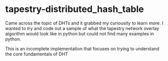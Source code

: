 # tapestry-distributed_hash_table

Came across the topic of DHTs and it grabbed my curiousity to learn more. I wanted to try and code out a sample of what the tapestry network overlay algorithm would look like in python but could not find many examples in python.

This is an incomplete implementation that focuses on trying to understand the core fundamentals of DHT
